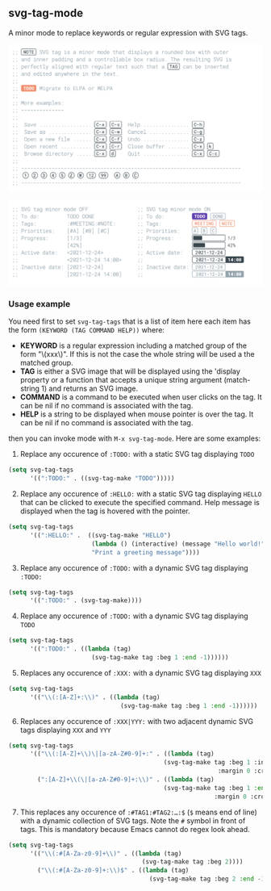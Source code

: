
## svg-tag-mode

A minor mode to replace keywords or regular expression with SVG tags.

[![](images/example-1.png)](examples/example-1.el)

[![](images/example-2.png)](examples/example-2.el)


### Usage example

You need first to set `svg-tag-tags` that is a list of item here each
item has the form `(KEYWORD (TAG COMMAND HELP))` where:

- **KEYWORD** is a regular expression including a matched group of 
  the form "\\(xxx\\)". If this is not the case the whole
  string will be used a the matched group.
- **TAG** is either a SVG image that will be displayed using the
  'display property or a function that accepts a unique string
  argument (match-string 1) and returns an SVG image.
- **COMMAND** is a command to be executed when user clicks on the tag.
  It can be nil if no command is associated with the tag.
- **HELP** is a string to be displayed when mouse pointer is over
  the tag. It can be nil if no command is associated with the tag.

then you can invoke mode with `M-x svg-tag-mode`. Here are some examples:


1. Replace any occurence of `:TODO:` with a static SVG tag displaying `TODO`

```lisp
(setq svg-tag-tags
      '((":TODO:" . ((svg-tag-make "TODO")))))
```

2. Replace any occurence of `:HELLO:` with a static SVG tag displaying
   `HELLO` that can be clicked to execute the specified command. Help
   message is displayed when the tag is hovered with the pointer.

```lisp
(setq svg-tag-tags
      '((":HELLO:" .  ((svg-tag-make "HELLO")
                       (lambda () (interactive) (message "Hello world!"))
                       "Print a greeting message"))))
```


3. Replace any occurence of `:TODO:` with a dynamic SVG tag displaying
   `:TODO:`

```lisp
(setq svg-tag-tags
      '((":TODO:" . (svg-tag-make))))
```

4. Replace any occurence of `:TODO:` with a dynamic SVG tag displaying `TODO`

```lisp
(setq svg-tag-tags
      '((":TODO:" . ((lambda (tag)
                       (svg-tag-make tag :beg 1 :end -1))))))
```

5. Replaces any occurence of `:XXX:` with a dynamic SVG tag displaying `XXX`

```lisp
(setq svg-tag-tags
      '(("\\(:[A-Z]+:\\)" . ((lambda (tag)
                               (svg-tag-make tag :beg 1 :end -1))))))
```

6. Replaces any occurence of `:XXX|YYY:` with two adjacent dynamic SVG
   tags displaying `XXX` and `YYY`

```lisp
(setq svg-tag-tags
      '(("\\(:[A-Z]+\\)\|[a-zA-Z#0-9]+:" . ((lambda (tag)
                                           (svg-tag-make tag :beg 1 :inverse t
                                                          :margin 0 :crop-right t))))
        (":[A-Z]+\\(\|[a-zA-Z#0-9]+:\\)" . ((lambda (tag)
                                           (svg-tag-make tag :beg 1 :end -1
                                                         :margin 0 :crop-left t))))))
```                                                         

7. This replaces any occurence of `:#TAG1:#TAG2:…:$` (`$` means end of
   line) with a dynamic collection of SVG tags. Note the `#` symbol in
   front of tags. This is mandatory because Emacs cannot do regex look
   ahead.
 
```lisp
(setq svg-tag-tags
      '(("\\(:#[A-Za-z0-9]+\\)" . ((lambda (tag)
                                     (svg-tag-make tag :beg 2))))
        ("\\(:#[A-Za-z0-9]+:\\)$" . ((lambda (tag)
                                       (svg-tag-make tag :beg 2 :end -1))))))
```                                       
